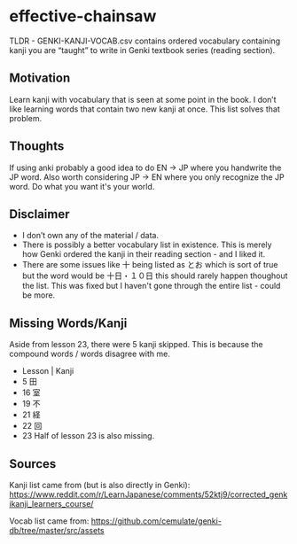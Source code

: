 # effective-chainsaw

TLDR - GENKI-KANJI-VOCAB.csv contains ordered vocabulary containing kanji you are “taught” to write in Genki textbook series (reading section).

## Motivation
Learn kanji with vocabulary that is seen at some point in the book. I don’t like learning words that contain two new kanji at once. This list solves that problem.

## Thoughts
If using anki probably a good idea to do EN -> JP where you handwrite the JP word. Also worth considering JP -> EN where you only recognize the JP word. Do what you want it's your world.

## Disclaimer
- I don’t own any of the material / data.
- There is possibly a better vocabulary list in existence. This is merely how Genki ordered the kanji in their reading section - and I liked it.
- There are some issues like 十 being listed as とお which is sort of true but the word would be 十日・１０日 this should rarely happen thoughout the list. This was fixed but I haven't gone through the entire list - could be more.

## Missing Words/Kanji
Aside from lesson 23, there were 5 kanji skipped. This is because the compound words / words disagree with me.
- Lesson | Kanji
- 5   田
- 16	室
- 19	不
- 21	経
- 22	回
- 23  Half of lesson 23 is also missing.

## Sources
Kanji list came from (but is also directly in Genki):
https://www.reddit.com/r/LearnJapanese/comments/52ktj9/corrected_genkikanji_learners_course/

Vocab list came from:
https://github.com/cemulate/genki-db/tree/master/src/assets
